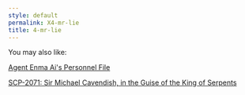 ```yaml
---
style: default
permalink: X4-mr-lie
title: 4-mr-lie
---
```

You may also like:

[Agent Enma Ai's Personnel File](http://scp-wiki.net/agent-enma-ai-personnel-file)

[SCP-2071: Sir Michael Cavendish, in the Guise of the King of Serpents](http://scp-wiki.net/scp-2071)
